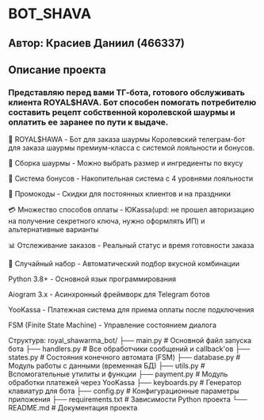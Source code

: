 # BOT_SHAVA
## Автор: Красиев Даниил (466337)
## Описание проекта
### Представляю перед вами ТГ-бота, готового обслуживать клиента ROYAL$HAVA. Бот способен помогать потребителю составить рецепт собственной королевской шаурмы и оплатить ее заранее по пути к выдаче.
🍔 ROYAL$HAWA - Бот для заказа шаурмы
Королевский телеграм-бот для заказа шаурмы премиум-класса с системой лояльности и бонусов.

🍔 Сборка шаурмы - Можно выбрать размер и ингредиенты по вкусу

💎 Система бонусов - Накопительная система с 4 уровнями лояльности

🎁 Промокоды - Скидки для постоянных клиентов и на праздники

💳 Множество способов оплаты - ЮKassa(upd: не прошел авторизацию на получение секретного ключа, нужно оформлять ИП) и альтернативные варианты

📊 Отслеживание заказов - Реальный статус и время готовности заказа

🎲 Случайный набор - Автоматический подбор вкусной комбинации



Python 3.8+ - Основной язык программирования

Aiogram 3.x - Асинхронный фреймворк для Telegram ботов

YooKassa - Платежная система для приема оплаты после подключения

FSM (Finite State Machine) - Управление состоянием диалога

Структурв: 
royal_shawarma_bot/
├── main.py                 # Основной файл запуска бота
├── handlers.py            # Все обработчики сообщений и callback'ов
├── states.py             # Состояния конечного автомата (FSM)
├── database.py           # Модуль работы с данными (временная БД)
├── utils.py              # Вспомогательные утилиты и функции
├── payment.py            # Модуль обработки платежей через YooKassa
├── keyboards.py          # Генератор клавиатур для бота
├── config.py             # Конфигурационные параметры приложения
├── requirements.txt      # Зависимости Python проекта
└── README.md             # Документация проекта
